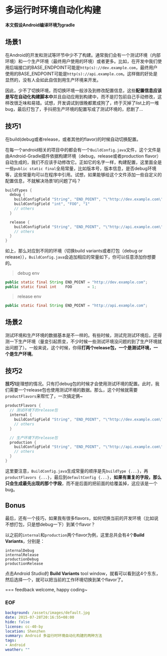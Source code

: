 多运行时环境自动化构建
===

**本文假设Android编译环境为gradle**

## 场景1
在Android的开发和测试等环节中少不了构建。通常我们会有一个测试环境（内部环境）和一个生产环境（最终用户使用的环境）或者更多。比如，在开发中我们使用后端接口的BASE_ENDPOINT可能是``http(s)://dev.example.com``，最终用户使用的BASE_ENDPOINT可能是``http(s)://api.example.com``。这样做的好处是显然的，没有人会如此自信到用生产环境来开发。

因此，少不了切换环境，而切换环境一般涉及到修改配置信息，这些**配置信息应该是写在自动化构建脚本中**并且自动应用到构建中，而不是打包前自己手动修改，这样改很乏味和易错。试想，开发调试到很晚都累成狗了，终于灭掉了list上的一堆bug，最后打包了，手抖把生产环境的配置写成了测试环境的，悲剧了...

## 技巧1
在build(debug或者release，或者其他的flavor)的时候自动切换配置。

在每一个android相关的项目中的都会有一个``BuildConfig.java``文件，这个文件是由Android-Gradle插件依据构建环境（debug，release或者production flavor）自动生成的，我们不应该手动修改它。正如它的名字一样，构建配置，这里面全是一些``public static final``全局常量，比如版本号，版本信息，是否debug环境等，这些常量均可以在程序中引用。试想，如果能够给这个文件添加一些自定义的配置信息，不就解决场景1的问题了吗？

```groovy
buildTypes {
  debug {
    buildConfigField "String", "END_POINT", "\"http://dev.example.com\""
    buildConfigField "int", "FOO", "1"
    // others
  }

  release {
    buildConfigField "String", "END_POINT", "\"http://api.example.com\""
    // others
  }
}
```

如上，那么对应到不同的环境（切换build variants或者打包（debug or release）），``BuildConfig.java``会追加相应的常量如下，你可以任意添加你想要的。

> debug env

```java
public static final String END_POINT = "http://dev.example.com";
public static final int    FOO       = 1;
```

> release env

```java
public static final String END_POINT = "http://api.example.com";
```

## 场景2
测试环境和生产环境的数据基本是不一样的。有些时候，测试完测试环境后，还得测一下生产环境（量变引起质变，不少时候一些测试环境没问题的到了生产环境就出问题了）。一般来说，这个时候，你得**打两个release包，一个是测试环境，一个是生产环境**。

## 技巧2
**技巧1**是理想的情况。只有打debug包的时候才会使用测试环境的配置。此时，我们需要一个release包也使用测试环境的数据。那么，这个时候就需要``productFlavors``来帮忙了，一次搞定俩~

```groovy
productFlavors {
  // 测试环境下的release包
  internal {
    buildConfigField "String", "END_POINT", "\"http://dev.example.com\""
    // others
  }

  // 生产环境下的release包
  production {
    buildConfigField "String", "END_POINT", "\"http://api.example.com\""
    // others
  }
}
```

这里要注意，``BuildConfig.java``生成常量的顺序是先``buildType {...}``，再``productFlavors {...}``，最后到``defaultConfig {...}``，**如果有重复的字段，那么只会生成最先出现的那个字段**，而不是后面的把前面的给覆盖掉，这应该是一个bug。

## Bonus
最后，还有一个技巧，如果我有很多flavors，如何切换当前的开发环境（比如说不想打包，只是想debug一下）到某个flavor？

以之前的``internal``和``production``两个flavor为例，这里总共会有4个**Build Variants**，分别是：

```
internalDebug
internalRelease
productionDebug
productionRelease
```

点击Android Studio的 **Build Variants** tool window，就看可以看到这4个东东，然后选择一个，就可以把当前的工作环境切换到某个flavor了。

===
feedback welcome, happy coding~

### EOF
```yaml
background: /assets/images/default.jpg
date: 2015-07-28T20:16:55+08:00
hide: false
license: cc-40-by
location: Shenzhen
summary: Android 多运行时环境自动化构建的两种方法
tags:
- Android
weather: ""
```
